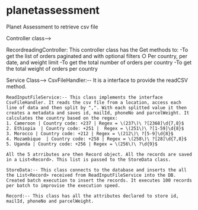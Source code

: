 # planetassessment
Planet Assessment to retrieve csv file

Controller class-->

RecordreadingController: This controller class has the Get methods to:
	-To get the list of orders paginated and with optional filters ○ Per country, per date, and weight limit
	-To get the total number of orders per country
	-To get the total weight of orders per country
	
Service Class-->
	CsvFileHandler:-- It is a interface to provide the readCSV method.
	
	ReadInputFileService:-- This class implements the interface CsvFileHandler. It reads the csv file from a location, access each line of data and then split by ",". With each splitted value it then creates a metadata and saves id, mailId, phoneNo and parcelWeight. It calculates the country based on the regex:
	1. Cameroon | Country code: +237 | Regex = \(237\)\ ?[2368]\d{7,8}$
	2. Ethiopia  | Country code: +251 |  Regex = \(251\)\ ?[1-59]\d{8}$
	3. Morocco | Country code: +212 | Regex = \(212\)\ ?[5-9]\d{8}$
	4. Mozambique  | Country code: +258 | Regex = \(258\)\ ?[28]\d{7,8}$
	5. Uganda | Country code: +256 | Regex = \(256\)\ ?\d{9}$
	
	All the 5 atrributes are then Record object. All the records are saved in a List<Record>. This list is passed to the StoreData class.
	
	StoreData:-- This class connects to the database and inserts the all the List<Record> received from ReadInputFileService into the DB. Created batch execution to insert the records. It executes 100 records per batch to improvise the execution speed.
	
	Record:-- This class has all the attributes declared to store id, mailId, phoneNo and parcelWeight.
 	
